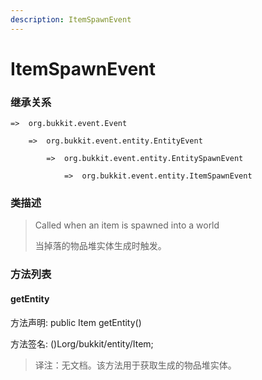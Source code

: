 ```yaml
---
description: ItemSpawnEvent
---
```


# ItemSpawnEvent

### 继承关系

    =>  org.bukkit.event.Event

        =>  org.bukkit.event.entity.EntityEvent

            =>  org.bukkit.event.entity.EntitySpawnEvent

                =>  org.bukkit.event.entity.ItemSpawnEvent

### 类描述

> Called when an item is spawned into a world
> 
> <p>
> 
> 当掉落的物品堆实体生成时触发。

### 方法列表

#### getEntity

方法声明: public Item getEntity()

方法签名: ()Lorg/bukkit/entity/Item;

> 译注：无文档。该方法用于获取生成的物品堆实体。